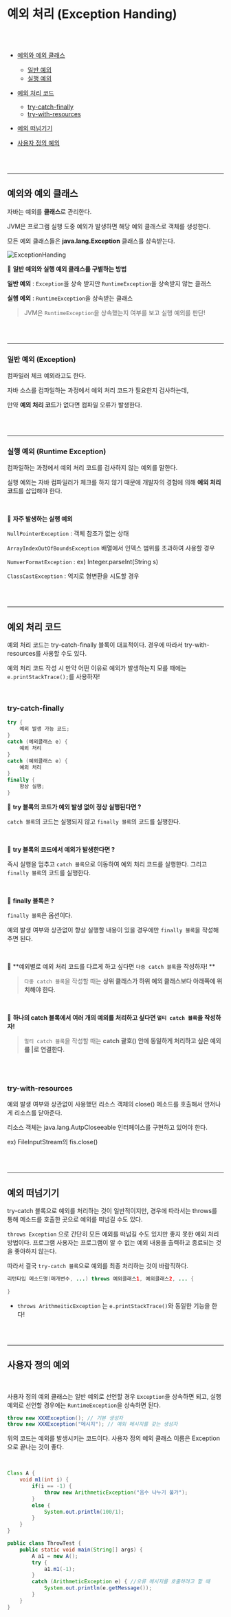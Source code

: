 # 예외 처리 (Exception Handing)

<br>

<br>

- [예외와 예외 클래스](#예외와-예외-클래스)
  - [일반 예외](##일반-예외-(exception))
  - [실행 예외](###실행-예외-(runtime-exception))

- [예외 처리 코드](##예외-처리-코드)

  - [try-catch-finally](###try-catch-finally)
  - [try-with-resources](try-with-resources)

- [예외 떠넘기기](예외-떠넘기기)

- [사용자 정의 예외](##사용자-정의-예외)

  <br>

  <br>
---

## 예외와 예외 클래스

자바는 예외를 **클래스**로 관리한다.

 JVM은 프로그램 실행 도중 예외가 발생하면 해당 예외 클래스로 객체를 생성한다. 

모든 예외 클래스들은 **java.lang.Exception** 클래스를 상속받는다.

![ExceptionHanding](/java/ExceptionHanding.png)

:mushroom: **일반 예외와 실행 예외 클래스를 구별하는 방법**

**일반 예외** : `Exception`을 상속 받지만 `RuntimeException`을 상속받지 않는 클래스

**실행 예외** : `RuntimeException`을 상속받는 클래스

> JVM은 `RuntimeException`을 상속했는지 여부를 보고 실행 예외를 판단!

<br>

<br>

---

### 일반 예외 (Exception)

컴파일러 체크 예외라고도 한다.

자바 소스를 컴파일하는 과정에서 예외 처리 코드가 필요한지 검사하는데, 

만약 **예외 처리 코드**가 없다면 컴파일 오류가 발생한다.

<br>

<br>

---

### 실행 예외 (Runtime Exception)

컴파일하는 과정에서 예외 처리 코드를 검사하지 않는 예외를 말한다.

실행 예외는 자바 컴파일러가 체크를 하지 않기 때문에 개발자의 경험에 의해 **예외 처리 코드**를 삽입해야 한다.

<br>

:mushroom: **자주 발생하는 실행 예외**

`NullPointerException` : 객체 참조가 없는 상태

`ArrayIndexOutOfBoundsException` 배열에서 인덱스 범위를 초과하여 사용할 경우

`NumverFormatException` : ex) Integer.parseInt(String s)

`ClassCastException` : 억지로 형변환을 시도할 경우

<br>

<br>

---

## 예외 처리 코드

예외 처리 코드는 try-catch-finally 블록이 대표적이다. 경우에 따라서  try-with-resources를 사용할 수도 있다.

예외 처리 코드 작성 시 만약 어떤 이유로 예외가 발생하는지 모를 때에는 `e.printStackTrace();`를 사용하자!

<br>

### try-catch-finally 

```java
try {
    예외 발생 가능 코드;
}
catch (예외클래스 e) {
    예외 처리
}
catch (예외클래스 e) {
    예외 처리
}
finally {
    항상 실행;
}
```

:mushroom: **try 블록의 코드가 예외 발생 없이 정상 실행된다면 ?**

`catch 블록`의 코드는 실행되지 않고 `finally 블록`의 코드를 실행한다.

<br>

:mushroom: **try 블록의 코드에서 예외가 발생한다면  ?**

즉시 실행을 멈추고 `catch 블록`으로 이동하여 예외 처리 코드를 실행한다. 그리고  `finally 블록`의 코드를 실행한다. 

<br>

:mushroom: **finally 블록은 ?**

`finally 블록`은 옵션이다. 

예외 발생 여부와 상관없이 항상 실행할 내용이 있을 경우에만 `finally 블록`을 작성해주면 된다.

<br>

:sparkler: **예외별로 예외 처리 코드를 다르게 하고 싶다면 `다중 catch 블록`을 작성하자!  **

>  `다중 catch 블록`을 작성할 때는 **상위 클래스가 하위 예외 클래스보다 아래쪽에 위치해야 한다.**

<br>

:sparkler: **하나의 catch 블록에서 여러 개의 예외를 처리하고 싶다면 `멀티 catch 블록`을 작성하자!**

>  `멀티 catch 블록`을 작성할 때는 **catch 괄호() 안에 동일하게 처리하고 싶은 예외를 |로 연결한다.**

<br>

<br>

### try-with-resources

예외 발생 여부와 상관없이 사용했던 리소스 객체의 close() 메소드를 호출해서 안저나게 리소스를 닫아준다.

리소스 객체는 java.lang.AutpCloseeable 인터페이스를 구현하고 있어야 한다.

ex) FileInputStream의 fis.close()

<br>

<br>

---

## 예외 떠넘기기 

try-catch 블록으로 예외를 처리하는 것이 일반적이지만, 경우에 따라서는 throws를 통해 메소드를 호출한 곳으로 예외를 떠넘길 수도 있다. 

`throws Exception` 으로 간단히 모든 예외를 떠넘길 수도 있지만 좋지 못한 예외 처리 방법이다. 프로그램 사용자는 프로그램이 알 수 없는 예외 내용을 출력하고 종료되는 것을 좋아하지 않는다. 

따라서 결국 `try-catch 블록`으로 예외를 최종 처리하는 것이 바람직하다.

```java
리턴타입 메소드명(매개변수, ...) throws 예외클래스1, 예외클래스2, ... {
    
}
```

- `throws ArithmeiticException` 는 `e.printStackTrace()`와 동일한 기능을 한다! 

<br>

<br>

---

## 사용자 정의 예외

<br>

사용자 정의 예외 클래스는 일반 예외로 선언할 경우 `Exception`을 상속하면 되고, 실행 예외로 선언할 경우에는 `RuntimeException`을 상속하면 된다.

```java
throw new XXXException(); // 기본 생성자
throw new XXXException("메시지"); // 예외 메시지를 갖는 생성자
```

위의 코드는 예외를 발생시키는 코드이다.
사용자 정의 예외 클래스 이름은 Exception으로 끝나는 것이 좋다.

<br>

```java
Class A {
    void m1(int i) {
        if(i == -1) {
            throw new ArithmeticException("음수 나누기 불가");
        }
        else {
            System.out.println(100/1);
        }
    }
}

public class ThrowTest {
    public static void main(String[] args) {
        A a1 = new A();
        try {
            a1.m1(-1);
        }
        catch (ArithmeticException e) { //오류 메시지를 호출하려고 할 때
            System.out.println(e.getMessage());
        }
    }
}
```

